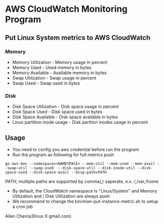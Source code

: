 AWS CloudWatch Monitoring Program
=========================================================

## Put Linux System metrics to AWS CloudWatch

### Memory
* Memory Utilization -  Memory usage in percent
* Memory Used - Used memory in bytes
* Memory Available - Available memory in bytes
* Swap Utilization - Swap usage in percent
* Swap Used - Swap used in bytes

### Disk
* Disk Space Utilization - Disk space usage in percent
* Disk Space Used - Disk space used in bytes
* Disk Space Available - Disk space available in bytes
* Linux partition inode usage - Disk parttion inodes usage in percent

## Usage

* You need to config you aws credential before run the program
* Run the program as following for full metrics push

```
go-aws-mon --namespace=<NAMESPACE> --mem-util --mem-used --mem-avail --swap-util --swap-used  --disk-space-util --disk-inode-util --disk-space-used --disk-space-avail --disp-path=PATH
```

_PATH_, multiple paths are supported by comma(,) saperate, e.x. /,/var,/home

* By default, the CloudWatch namespace is "Linux/System" and Memory Utilization and / Disk Utilization are always push
* We recommend to change the bin/mon-put-instance-metric.sh to setup a cron job

Allen Chen(a3linux X gmail.com)
